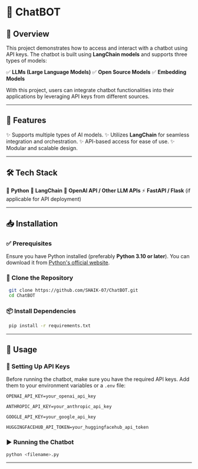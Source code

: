 # 🤖 ChatBOT

## 🌟 Overview

This project demonstrates how to access and interact with a chatbot using API keys. The chatbot is built using **LangChain models** and supports three types of models:

✅ **LLMs (Large Language Models)**
✅ **Open Source Models**
✅ **Embedding Models**

With this project, users can integrate chatbot functionalities into their applications by leveraging API keys from different sources.

---

## 🚀 Features

✨ Supports multiple types of AI models.
✨ Utilizes **LangChain** for seamless integration and orchestration.
✨ API-based access for ease of use.
✨ Modular and scalable design.

---

## 🛠 Tech Stack

📝 **Python**
🔗 **LangChain**
🧠 **OpenAI API / Other LLM APIs**
⚡ **FastAPI / Flask** (if applicable for API deployment)

---

## 📥 Installation

### ✅ Prerequisites
Ensure you have Python installed (preferably **Python 3.10 or later**). You can download it from [Python's official website](https://www.python.org/downloads/). 

### 📂 Clone the Repository
```bash
 git clone https://github.com/SHAIK-07/ChatBOT.git
 cd ChatBOT
```

### 📦 Install Dependencies
```bash
 pip install -r requirements.txt
```

---

## 🎯 Usage

### 🔑 Setting Up API Keys
Before running the chatbot, make sure you have the required API keys. Add them to your environment variables or a `.env` file:
```plaintext
OPENAI_API_KEY=your_openai_api_key

ANTHROPIC_API_KEY=your_anthropic_api_key

GOOGLE_API_KEY=your_google_api_key

HUGGINGFACEHUB_API_TOKEN=your_huggingfacehub_api_token

```

### ▶️ Running the Chatbot

```bash
python <filename>.py
```

---


